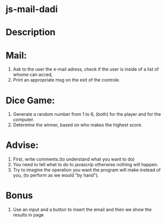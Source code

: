 # js-mail-dadi

# Description

# Mail:

1.  Ask to the user the e-mail adress, check if the user is inside of a list of whome can acced,
2.  Print an appropriate msg on the exit of the controle.

# Dice Game:

1. Generate a random number from 1 to 6, (both) for the player and for the computer.
2. Determine the winner, based on who makes the highest score.

# Advise:

1. First, write comments.(to understand what you want to do)
2. You need to tell what to do to javascrip otherwise nothing will happen.
3. Try to imagine the operation you want the program will make instead of you, (to perform as we would "by hand").

# Bonus

1. Use an input and a button to insert the email and then we show the results in page
